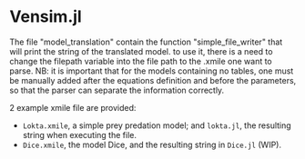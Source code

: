 # Vensim.jl 

The file "model_translation" contain the function "simple_file_writer" that will print the string of the translated model. 
to use it, there is a need to change the filepath variable into the file path to the .xmile one want to parse. 
NB: it is important that for the models containing no tables, one must be manually added after the equations definition and before the parameters, so that the parser can separate the information correctly.

2 example xmile file are provided: 
- `Lokta.xmile`, a simple prey predation model; and `lokta.jl`, the resulting string when executing the file.
- `Dice.xmile`, the model Dice, and the resulting string in `Dice.jl` (WIP).
